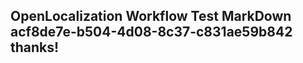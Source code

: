 <properties
ms.topic="hero-topic"
ms.test1="hero-topic"
ms.test2="test"/>

## OpenLocalization Workflow Test MarkDown acf8de7e-b504-4d08-8c37-c831ae59b842 thanks!
